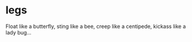 # legs
Float like a butterfly, sting like a bee, creep like a centipede, kickass like a lady bug...
